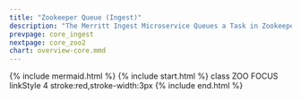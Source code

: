 ```yaml
---
title: "Zookeeper Queue (Ingest)"
description: "The Merritt Ingest Microservice Queues a Task in Zookeeper to process the new deposit"
prevpage: core_ingest
nextpage: core_zoo2
chart: overview-core.mmd
---
```

{% include mermaid.html %}
{% include start.html %}
  class ZOO FOCUS
  linkStyle 4 stroke:red,stroke-width:3px
{% include end.html %}
